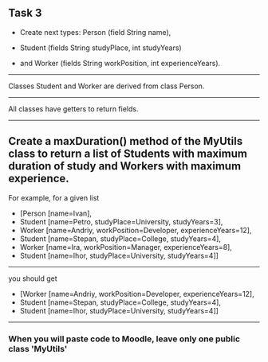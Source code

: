 ## Task 3
* Create next types: Person (field String name), 

* Student (fields String studyPlace, int studyYears) 

* and Worker (fields String workPosition, int experienceYears). 

---
Classes Student and Worker are derived from class Person. 

---
All classes have getters to return fields.

---
Create a maxDuration() method of the MyUtils class to return a list of Students 
with maximum duration of study and Workers with maximum experience.
---
For example, for a given list

* [Person [name=Ivan], 
* Student [name=Petro, studyPlace=University, studyYears=3], 
* Worker [name=Andriy, workPosition=Developer, experienceYears=12], 
* Student [name=Stepan, studyPlace=College, studyYears=4], 
* Worker [name=Ira, workPosition=Manager, experienceYears=8], 
* Student [name=Ihor, studyPlace=University, studyYears=4]]
---
you should get
* [Worker [name=Andriy, workPosition=Developer, experienceYears=12], 
* Student [name=Stepan, studyPlace=College, studyYears=4], 
* Student [name=Ihor, studyPlace=University, studyYears=4]]

---
### When you will paste code to Moodle, leave only one public class 'MyUtils'
